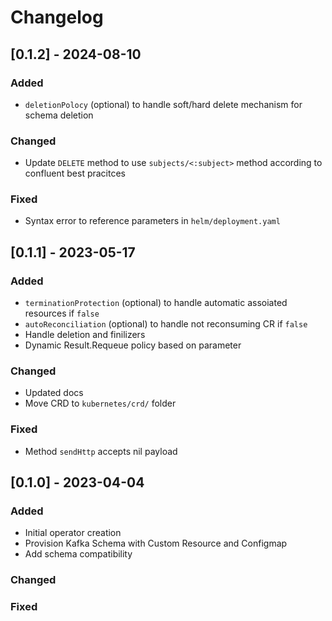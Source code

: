# Changelog

## [0.1.2] - 2024-08-10

### Added
  - `deletionPolocy` (optional) to handle soft/hard delete mechanism for schema deletion

### Changed
  - Update `DELETE` method to use `subjects/<:subject>` method according to confluent best pracitces

### Fixed
  - Syntax error to reference parameters in `helm/deployment.yaml`

## [0.1.1] - 2023-05-17

### Added
  - `terminationProtection` (optional) to handle automatic assoiated resources if `false`
  - `autoReconciliation` (optional) to handle not reconsuming CR if `false`
  - Handle deletion and finilizers
  - Dynamic Result.Requeue policy based on parameter

### Changed
  - Updated docs
  - Move CRD to `kubernetes/crd/` folder

### Fixed 
  - Method `sendHttp` accepts nil payload

## [0.1.0] - 2023-04-04

### Added
  - Initial operator creation
  - Provision Kafka Schema with Custom Resource and Configmap
  - Add schema compatibility

### Changed

### Fixed 
